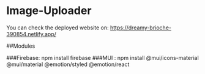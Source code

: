 # Image-Uploader

You can check the deployed website on: https://dreamy-brioche-390854.netlify.app/

##Modules

###Firebase: npm install firebase
###MUI : npm install @mui/icons-material @mui/material @emotion/styled @emotion/react
